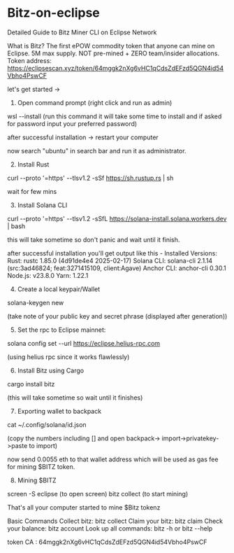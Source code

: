 # Bitz-on-eclipse
Detailed Guide to Bitz Miner CLI on Eclipse Network

What is Bitz?
The first ePOW commodity token that anyone can mine on Eclipse.
5M max supply.
NOT pre-mined + ZERO team/insider allocations.
Token address: https://eclipsescan.xyz/token/64mggk2nXg6vHC1qCdsZdEFzd5QGN4id54Vbho4PswCF


let's get started ->

1. Open command prompt (right click and run as admin)

wsl --install   (run this command it will take some time to install and if asked for password input your preferred password)

after successful installation -> restart your computer

now search "ubuntu" in search bar and run it as administrator.

2. Install Rust

curl --proto '=https' --tlsv1.2 -sSf https://sh.rustup.rs | sh

wait for few mins

3. Install Solana CLI

curl --proto '=https' --tlsv1.2 -sSfL https://solana-install.solana.workers.dev | bash

this will take sometime so don't panic and wait until it finish.

after successful installation you'll get output like this -
Installed Versions:
Rust: rustc 1.85.0 (4d91de4e4 2025-02-17) 
Solana CLI: solana-cli 2.1.14 (src:3ad46824; feat:3271415109, client:Agave) 
Anchor CLI: anchor-cli 0.30.1 
Node.js: v23.8.0 
Yarn: 1.22.1

4. Create a local keypair/Wallet

solana-keygen new

(take note of your public key and secret phrase (displayed after generation))

5. Set the rpc to Eclipse mainnet:

solana config set --url https://eclipse.helius-rpc.com

(using helius rpc since it works flawlessly)

6. Install Bitz using Cargo

cargo install bitz

(this will take sometime so wait until it finishes)

7. Exporting wallet to backpack

cat ~/.config/solana/id.json

(copy the numbers including [] and open backpack-> import->privatekey->paste to import)

now send 0.0055 eth to that wallet address which will be used as gas fee for mining $BITZ token.

8. Mining $BITZ

screen -S eclipse                (to open screen)
bitz collect                               (to start mining)




That's all your computer started to mine $Bitz tokenz

 Basic Commands
Collect bitz: bitz collect
Claim your bitz: bitz claim
Check your balance: bitz account
Look up all commands: bitz -h or bitz --help

token CA : 64mggk2nXg6vHC1qCdsZdEFzd5QGN4id54Vbho4PswCF





